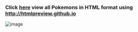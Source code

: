 ### Click [here](http://bit.ly/pokemon_100) view all Pokemons in HTML format using http://htmlpreview.github.io

![image](https://user-images.githubusercontent.com/39042628/75634103-a1923a80-5bd8-11ea-8a97-7888985b9705.png)
